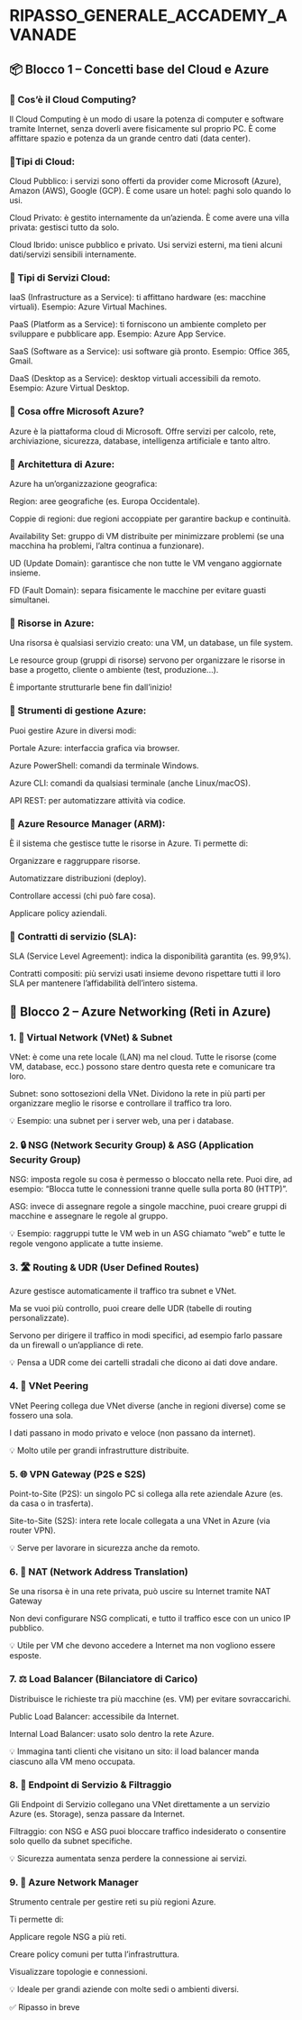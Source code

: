 # RIPASSO_GENERALE_ACCADEMY_AVANADE


## 📦 Blocco 1 – Concetti base del Cloud e Azure

### 🔹 Cos’è il Cloud Computing?
Il Cloud Computing è un modo di usare la potenza di computer e software tramite Internet, senza doverli avere fisicamente sul proprio PC. È come affittare spazio e potenza da un grande centro dati (data center).



 ### 🔹Tipi di Cloud:
Cloud Pubblico: i servizi sono offerti da provider come Microsoft (Azure), Amazon (AWS), Google (GCP). È come usare un hotel: paghi solo quando lo usi.

Cloud Privato: è gestito internamente da un’azienda. È come avere una villa privata: gestisci tutto da solo.

Cloud Ibrido: unisce pubblico e privato. Usi servizi esterni, ma tieni alcuni dati/servizi sensibili internamente.

### 🔹 Tipi di Servizi Cloud:
IaaS (Infrastructure as a Service): ti affittano hardware (es: macchine virtuali). Esempio: Azure Virtual Machines.

PaaS (Platform as a Service): ti forniscono un ambiente completo per sviluppare e pubblicare app. Esempio: Azure App Service.

SaaS (Software as a Service): usi software già pronto. Esempio: Office 365, Gmail.

DaaS (Desktop as a Service): desktop virtuali accessibili da remoto. Esempio: Azure Virtual Desktop.



### 🔹 Cosa offre Microsoft Azure?
Azure è la piattaforma cloud di Microsoft. Offre servizi per calcolo, rete, archiviazione, sicurezza, database, intelligenza artificiale e tanto altro.


### 🔹 Architettura di Azure:
Azure ha un’organizzazione geografica:

Region: aree geografiche (es. Europa Occidentale).

Coppie di regioni: due regioni accoppiate per garantire backup e continuità.

Availability Set: gruppo di VM distribuite per minimizzare problemi (se una macchina ha problemi, l’altra continua a funzionare).

UD (Update Domain): garantisce che non tutte le VM vengano aggiornate insieme.

FD (Fault Domain): separa fisicamente le macchine per evitare guasti simultanei.



### 🔹 Risorse in Azure:
Una risorsa è qualsiasi servizio creato: una VM, un database, un file system.

Le resource group (gruppi di risorse) servono per organizzare le risorse in base a progetto, cliente o ambiente (test, produzione...).

È importante strutturarle bene fin dall’inizio!


### 🔹 Strumenti di gestione Azure:
Puoi gestire Azure in diversi modi:

Portale Azure: interfaccia grafica via browser.

Azure PowerShell: comandi da terminale Windows.

Azure CLI: comandi da qualsiasi terminale (anche Linux/macOS).

API REST: per automatizzare attività via codice.


### 🔹 Azure Resource Manager (ARM):
È il sistema che gestisce tutte le risorse in Azure. Ti permette di:

Organizzare e raggruppare risorse.

Automatizzare distribuzioni (deploy).

Controllare accessi (chi può fare cosa).

Applicare policy aziendali.


### 🔹 Contratti di servizio (SLA):
SLA (Service Level Agreement): indica la disponibilità garantita (es. 99,9%).

Contratti compositi: più servizi usati insieme devono rispettare tutti il loro SLA per mantenere l’affidabilità dell’intero sistema.




## 🔹 Blocco 2 – Azure Networking (Reti in Azure)
### 1. 🧱 Virtual Network (VNet) & Subnet
VNet: è come una rete locale (LAN) ma nel cloud. Tutte le risorse (come VM, database, ecc.) possono stare dentro questa rete e comunicare tra loro.

Subnet: sono sottosezioni della VNet. Dividono la rete in più parti per organizzare meglio le risorse e controllare il traffico tra loro.

💡 Esempio: una subnet per i server web, una per i database.




### 2. 🔒 NSG (Network Security Group) & ASG (Application Security Group)
NSG: imposta regole su cosa è permesso o bloccato nella rete. Puoi dire, ad esempio: “Blocca tutte le connessioni tranne quelle sulla porta 80 (HTTP)”.

ASG: invece di assegnare regole a singole macchine, puoi creare gruppi di macchine e assegnare le regole al gruppo.

💡 Esempio: raggruppi tutte le VM web in un ASG chiamato “web” e tutte le regole vengono applicate a tutte insieme.




### 3. 🛣️ Routing & UDR (User Defined Routes)
Azure gestisce automaticamente il traffico tra subnet e VNet.

Ma se vuoi più controllo, puoi creare delle UDR (tabelle di routing personalizzate).

Servono per dirigere il traffico in modi specifici, ad esempio farlo passare da un firewall o un’appliance di rete.

💡 Pensa a UDR come dei cartelli stradali che dicono ai dati dove andare.




### 4. 🔁 VNet Peering
VNet Peering collega due VNet diverse (anche in regioni diverse) come se fossero una sola.

I dati passano in modo privato e veloce (non passano da internet).

💡 Molto utile per grandi infrastrutture distribuite.




### 5. 🌐 VPN Gateway (P2S e S2S)
Point-to-Site (P2S): un singolo PC si collega alla rete aziendale Azure (es. da casa o in trasferta).

Site-to-Site (S2S): intera rete locale collegata a una VNet in Azure (via router VPN).

💡 Serve per lavorare in sicurezza anche da remoto.

### 6. 🔄 NAT (Network Address Translation)
Se una risorsa è in una rete privata, può uscire su Internet tramite NAT Gateway

Non devi configurare NSG complicati, e tutto il traffico esce con un unico IP pubblico.

💡 Utile per VM che devono accedere a Internet ma non vogliono essere esposte.




### 7. ⚖️ Load Balancer (Bilanciatore di Carico)
Distribuisce le richieste tra più macchine (es. VM) per evitare sovraccarichi.

Public Load Balancer: accessibile da Internet.

Internal Load Balancer: usato solo dentro la rete Azure.

💡 Immagina tanti clienti che visitano un sito: il load balancer manda ciascuno alla VM meno occupata.




### 8. 🛑 Endpoint di Servizio & Filtraggio
Gli Endpoint di Servizio collegano una VNet direttamente a un servizio Azure (es. Storage), senza passare da Internet.

Filtraggio: con NSG e ASG puoi bloccare traffico indesiderato o consentire solo quello da subnet specifiche.

💡 Sicurezza aumentata senza perdere la connessione ai servizi.




### 9. 🧠 Azure Network Manager
Strumento centrale per gestire reti su più regioni Azure.

Ti permette di:

Applicare regole NSG a più reti.

Creare policy comuni per tutta l’infrastruttura.

Visualizzare topologie e connessioni.

💡 Ideale per grandi aziende con molte sedi o ambienti diversi.

✅ Ripasso in breve











